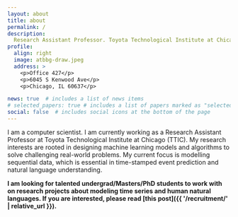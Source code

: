 ```yaml
---
layout: about
title: about
permalink: /
description: 
  Research Assistant Professor. Toyota Technological Institute at Chicago
profile:
  align: right
  image: atbbg-draw.jpeg
  address: >
    <p>Office 427</p>
    <p>6045 S Kenwood Ave</p>
    <p>Chicago, IL 60637</p>

news: true  # includes a list of news items
# selected_papers: true # includes a list of papers marked as "selected={true}"
social: false  # includes social icons at the bottom of the page
---
```


I am a computer scientist. 
I am currently working as a Research Assistant Professor at Toyota Technological Institute at Chicago (TTIC). 
My research interests are rooted in designing machine learning models and algorithms to solve challenging real-world problems.
My current focus is modelling sequential data, which is essential in time-stamped event prediction and natural language understanding. 

**I am looking for talented undergrad/Masters/PhD students to work with on research projects about modeling time series and human natural languages. If you are interested, please read [this post]({{ '/recruitment/' | relative_url }}).**
